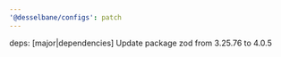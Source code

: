 ```yaml
---
'@desselbane/configs': patch
---
```


deps: [major|dependencies] Update package zod from 3.25.76 to 4.0.5
